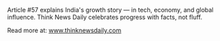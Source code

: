 Article #57 explains India's growth story — in tech, economy, and global influence. Think News Daily celebrates progress with facts, not fluff.

Read more at: www.thinknewsdaily.com